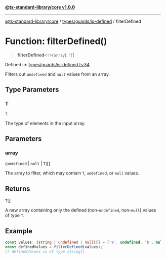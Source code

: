 [**@ts-standard-library/core v1.0.0**](../../../../README.md)

***

[@ts-standard-library/core](../../../../modules.md) / [types/guards/is-defined](../README.md) / filterDefined

# Function: filterDefined()

> **filterDefined**\<`T`\>(`array`): `T`[]

Defined in: [types/guards/is-defined.ts:34](https://github.com/gabaudette/ts-stdlib/blob/ea80ba1db09c741e99f8cb19e94e5a29b81b623b/packages/core/src/types/guards/is-defined.ts#L34)

Filters out `undefined` and `null` values from an array.

## Type Parameters

### T

`T`

The type of elements in the input array.

## Parameters

### array

(`undefined` \| `null` \| `T`)[]

The array to filter, which may contain `T`, `undefined`, or `null` values.

## Returns

`T`[]

A new array containing only the defined (non-`undefined`, non-`null`) values of type `T`.

## Example

```typescript
const values: (string | undefined | null)[] = ['a', undefined, 'b', null, 'c'];
const definedValues = filterDefined(values);
// definedValues is of type string[]
```
